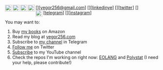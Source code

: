 [<img align="left" alt="yegor256 | Gmail" width="22px" src="https://cdn.jsdelivr.net/npm/simple-icons@v3/icons/gmail.svg" />][yegor256@gmail.com]
[<img align="left" alt="yegor256 | LinkedIn" width="22px" src="https://cdn.jsdelivr.net/npm/simple-icons@v3/icons/linkedin.svg" />][[linkedinye](https://www.linkedin.com/in/yegor256)]
[<img align="left" alt="yegor256 | Twitter" width="22px" src="https://cdn.jsdelivr.net/npm/simple-icons@v3/icons/twitter.svg" />][[twitter](https://twitter.com/intent/follow?screen_name=yegor256)]
[<img align="left" alt="yegor256 | Telegram" width="22px" src="https://cdn.jsdelivr.net/npm/simple-icons@v3/icons/telegram.svg" />][[telegram](https://t.me/yegor256news)]
[<img align="left" alt="yegor256 | Instagram" width="22px" src="https://cdn.jsdelivr.net/npm/simple-icons@v3/icons/instagram.svg" />][[instagram](https://instagram.com/yegor256)]

You may want to:
1. Buy [my books](https://www.amazon.com/Yegor-Bugayenko/e/B01AM1QMDK) on Amazon
2. Read my blog at [yegor256.com](https://www.yegor256.com)
3. Subscribe to [my channel](https://t.me/yegor256news) in Telegram
4. [Follow me](https://twitter.com/intent/follow?screen_name=yegor256) on Twitter
5. [Subscribe](https://www.youtube.com/c/yegor256?sub_confirmation=1) to my YouTube channel
6. Check the repos I'm working on right now:
[EOLANG](https://github.com/objectionary/eo) and
[Polystat](https://github.com/polystat) (I need your help, please contribute!)
